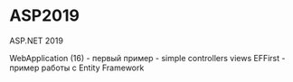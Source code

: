 # ASP2019
ASP.NET 2019

WebApplication (16) - первый пример - simple controllers views
EFFirst  - пример работы с Entity Framework
